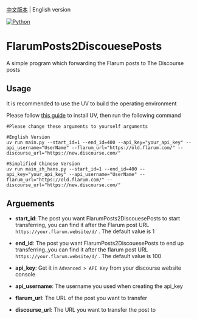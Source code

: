 [中文版本](README_CN.md) | English version

[![Python](https://img.shields.io/badge/Python-3776AB?logo=python&logoColor=fff)](#)


# FlarumPosts2DiscouesePosts
A simple program which forwarding the Flarum posts to The Discourse posts

## Usage

It is recommended to use the UV to build the operating environment

Please follow [this guide](https://github.com/astral-sh/uv) to install UV, then run the following command



```shell
#Please change these arguments to yourself arguments

#English Version
uv run main.py --start_id=1 --end_id=400 --api_key="your_api_key" --api_username="UserName" --flarum_url="https://old.flarum.com/" --discourse_url="https://new.discourse.com/"

#Simplified Chinese Version
uv run main_zh_hans.py --start_id=1 --end_id=400 --api_key="your_api_key" --api_username="UserName" --flarum_url="https://old.flarum.com/" --discourse_url="https://new.discourse.com/"
```

## Arguements

- **start_id**:  The post you want FlarumPosts2DiscouesePosts to start transferring, you can find it after the Flarum post URL `https://your.flarum.website/d/` . The default value is 1

- **end_id**: The post you want FlarumPosts2DiscouesePosts to end up transferring.,you can find it after the flarum post URL `https://your.flarum.website/d/` . The default value is 100

- **api_key**: Get it in `Advanced > API Key` from your discourse website console

- **api_username**: The username you used when creating the api_key

- **flarum_url**: The URL of the post you want to transfer

- **discourse_url**: The URL you want to transfer the post to